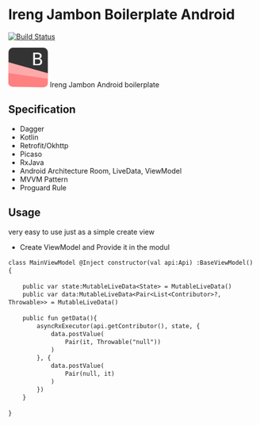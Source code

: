 # Ireng Jambon Boilerplate Android
[![Build Status](https://travis-ci.com/ariefannur/boilerplate-android.svg?branch=master)](https://travis-ci.com/ariefannur/boilerplate-android)

<img src="asset/ireng-jambon.png" alt="icon ireng jambon" width="80" height="80">
Ireng Jambon Android boilerplate

## Specification
- Dagger
- Kotlin
- Retrofit/Okhttp
- Picaso
- RxJava
- Android Architecture Room, LiveData, ViewModel
- MVVM Pattern
- Proguard Rule


## Usage
very easy to use just as a simple create view
- Create ViewModel and Provide it in the modul 
```
class MainViewModel @Inject constructor(val api:Api) :BaseViewModel() {

    public var state:MutableLiveData<State> = MutableLiveData()
    public var data:MutableLiveData<Pair<List<Contributor>?, Throwable>> = MutableLiveData()

    public fun getData(){
        asyncRxExecutor(api.getContributor(), state, {
            data.postValue(
                Pair(it, Throwable("null"))
            )
        }, {
            data.postValue(
                Pair(null, it)
            )
        })
    }

}
```



